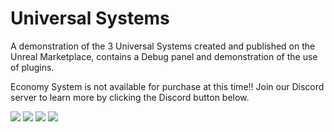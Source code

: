 # Universal Systems
 <p>A demonstration of the 3 Universal Systems created and published on the Unreal Marketplace, contains a Debug panel and demonstration of the use of plugins.</p>
 <p>Economy System is not available for purchase at this time!! Join our Discord server to learn more by clicking the Discord button below.</p>
<a href="https://discord.gg/vkJvJRBe7H" target="_blank"><img src="https://img.shields.io/badge/Discord-7289DA?style=for-the-badge&logo=discord&logoColor=white" target="_blank"></a> 
<a href="https://www.unrealengine.com/marketplace/en-US/product/2ba0d875a4d24de78e785eaf2b071477" target="_blank"><img src="https://img.shields.io/badge/-Interaction%20System-0000ff?style=for-the-badge&logo=epicgames&logoColor=white" target="_blank"></a> 
<a href="https://www.unrealengine.com/marketplace/en-US/product/universal-inventory-system" target="_blank"><img src="https://img.shields.io/badge/-Inventory%20System-4d77e3?style=for-the-badge&logo=epicgames&logoColor=white" target="_blank"></a> 
<a href="" target="_blank"><img src="https://img.shields.io/badge/-Economy%20System-008000?style=for-the-badge&logo=epicgames&logoColor=white" target="_blank"></a>

